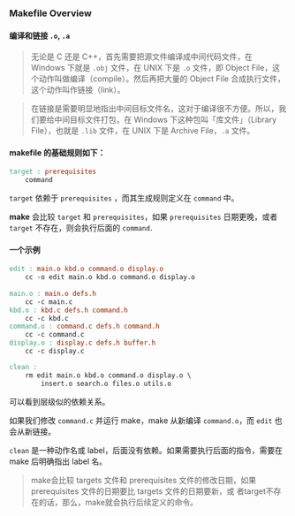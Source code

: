 ### Makefile Overview

#### 编译和链接 `.o`, `.a`

> 无论是 C 还是 C++，首先需要把源文件编译成中间代码文件，在 Windows 下就是 `.obj` 文件，在 UNIX 下是 `.o` 文件，即 Object File，这个动作叫做编译（compile）。然后再把大量的 Object File 合成执行文件，这个动作叫作链接（link）。

> 在链接是需要明显地指出中间目标文件名，这对于编译很不方便。所以，我们要给中间目标文件打包，在 Windows 下这种包叫「库文件」（Library File），也就是 `.lib` 文件，在 UNIX 下是 Archive File，`.a` 文件。



#### makefile 的基础规则如下：

```makefile
target : prerequisites
	command
```

`target` 依赖于 `prerequisites` ，而其生成规则定义在 `command` 中。

**make** 会比较 `target` 和 `prerequisites`，如果 `prerequisites` 日期更晚，或者 `target` 不存在，则会执行后面的 `command`.



#### 一个示例

```makefile
edit : main.o kbd.o command.o display.o
	cc -o edit main.o kbd.o command.o display.o
 
main.o : main.o defs.h
	cc -c main.c
kbd.o : kbd.c defs.h command.h
    cc -c kbd.c
command.o : command.c defs.h command.h
    cc -c command.c
display.o : display.c defs.h buffer.h
    cc -c display.c

clean :
    rm edit main.o kbd.o command.o display.o \
        insert.o search.o files.o utils.o
```

可以看到层级似的依赖关系。

如果我们修改 `command.c` 并运行 make，make 从新编译 `command.o`，而 `edit` 也会从新链接。

`clean` 是一种动作名或 label，后面没有依赖。如果需要执行后面的指令，需要在 make 后明确指出 label 名。



> make会比较 targets 文件和 prerequisites 文件的修改日期，如果 prerequisites 文件的日期要比 targets 文件的日期要新，或 者target不存在的话，那么，make就会执行后续定义的命令。